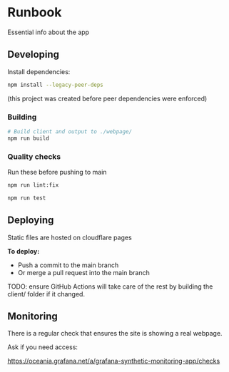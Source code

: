 # Runbook

Essential info about the app

## Developing

Install dependencies:

```sh
npm install --legacy-peer-deps
```

(this project was created before peer dependencies were enforced)

### Building

```sh
# Build client and output to ./webpage/
npm run build
```

### Quality checks

Run these before pushing to main

```sh
npm run lint:fix
```

```sh
npm run test
```


## Deploying

Static files are hosted on cloudflare pages

**To deploy:**

- Push a commit to the main branch
- Or merge a pull request into the main branch

TODO: ensure GitHub Actions will take care of the rest by building the client/ folder if it changed.

## Monitoring

There is a regular check that ensures the site is showing a real webpage.

Ask if you need access:

https://oceania.grafana.net/a/grafana-synthetic-monitoring-app/checks
